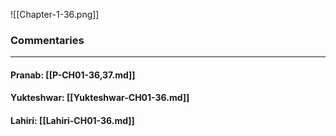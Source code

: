![[Chapter-1-36.png]]

### Commentaries

---

#### Pranab: [[P-CH01-36,37.md]]

#### Yukteshwar: [[Yukteshwar-CH01-36.md]]

#### Lahiri: [[Lahiri-CH01-36.md]]
